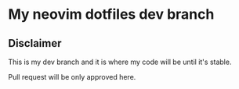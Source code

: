 My neovim dotfiles dev branch
==============

Disclaimer
--------------

This is my dev branch and it is where my code will be until it's stable.

Pull request will be only approved here.
